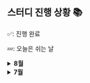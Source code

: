 ## 스터디 진행 상황 📚

✅: 진행 완료

💤: 오늘은 쉬는 날

<details>

<summary><strong>8월</strong></summary>

**8월 8일 ~ 8월 14일**

| 월  | 화  | 수  | 목  | 금  | 토  | 일  |
| :-: | :-: | :-: | :-: | :-: | :-: | :-: |
| 💤  | 💤  | 💤  | ✅  | ✅  | 💤  | ✅  |

**8월 15일 ~ 8월 21일**

| 월  | 화  | 수  | 목  | 금  | 토  | 일  |
| :-: | :-: | :-: | :-: | :-: | :-: | :-: |
| 💤  | ✅  | 💤  | ✅  | 💤  | ✅  | ✅  |

**8월 22일 ~ 8월 28일**

| 월  | 화  | 수  | 목  | 금  | 토  | 일  |
| :-: | :-: | :-: | :-: | :-: | :-: | :-: |
| 💤  | ✅  | ✅  | 💤  | ✅  | ✅  | 💤  |

**8월 29일 ~ 9월 4일**

| 월  | 화  | 수  | 목  | 금  | 토  | 일  |
| :-: | :-: | :-: | :-: | :-: | :-: | :-: |
| 💤  | ✅  | 💤  | 💤  | ✅  |     |     |

</details>

<details>

<summary><strong>7월</strong></summary>

**7월 25일 ~ 7월 31일**

| 월  | 화  | 수  | 목  | 금  | 토  | 일  |
| :-: | :-: | :-: | :-: | :-: | :-: | :-: |
| 💤  | ✅  | ✅  | ✅  | ✅  | 💤  | 💤  |

</details>
